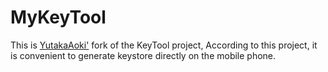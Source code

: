 # MyKeyTool
This is [YutakaAoki'](https://github.com/YutakaAoki/KeyTool) fork of the KeyTool project, According to this project, it is convenient to generate keystore directly on the mobile phone.
